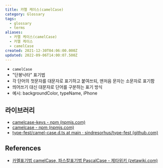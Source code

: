 ```yaml
---
title: 카멜 케이스(camelCase)
category: Glossary
tags:
  - glossary
  - terms
aliases:
  - 카멜 케이스(camelCase)
  - 카멜 케이스
  - camelCase
created: 2021-12-30T04:06:00.000Z
updated: 2022-09-06T14:00:07.500Z
---
```


<Metadata />

- `camelCase`
- "단봉낙타" 표기법
- 각 단어의 첫문자를 대문자로 표기하고 붙여쓰되, 맨처음 문자는 소문자로 표기함
- 띄어쓰기 대신 대문자로 단어를 구분하는 표기 방식
- 예시: backgroundColor, typeName, iPhone

## 라이브러리

- [camelcase-keys - npm (npmjs.com)](https://www.npmjs.com/package/camelcase-keys)
- [camelcase - npm (npmjs.com)](https://www.npmjs.com/package/camelcase)
- [type-fest/camel-case.d.ts at main · sindresorhus/type-fest (github.com)](https://github.com/sindresorhus/type-fest/blob/main/source/camel-case.d.ts)

## References

- [카멜표기법 camelCase, 파스칼표기법 PascalCase - 제타위키 (zetawiki.com)](https://zetawiki.com/wiki/%EC%B9%B4%EB%A9%9C%ED%91%9C%EA%B8%B0%EB%B2%95_camelCase,_%ED%8C%8C%EC%8A%A4%EC%B9%BC%ED%91%9C%EA%B8%B0%EB%B2%95_PascalCase)
